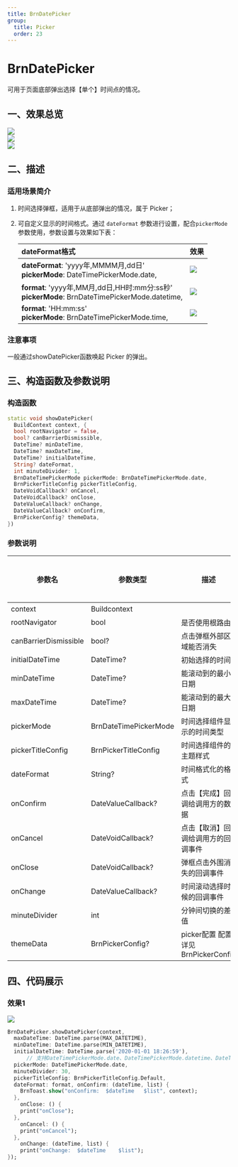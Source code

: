 ```yaml
---
title: BrnDatePicker
group:
  title: Picker
  order: 23
---
```



# BrnDatePicker

可用于页面底部弹出选择【单个】时间点的情况。

## 一、效果总览

![](./img/BrnDatePickerTime.png)
<br/>
![](./img/BrnDatePickerYMD.png)
<br/>
![](./img/BrnDatePickerYMDHMS.png)

## 二、描述

### 适用场景简介

1. 时间选择弹框，适用于从底部弹出的情况，属于 Picker；

2. 可自定义显示的时间格式。通过 `dateFormat` 参数进行设置，配合`pickerMode`参数使用，参数设置与效果如下表：

   | dateFormat格式 |     效果     |
   | :------------- | -------------- |
   | **dateFormat**:  'yyyy年,MMMM月,dd日' <br>**pickerMode**: DateTimePickerMode.date, | ![](./img/BrnDatePickerYMD.png) |
   | **format**: 'yyyy年,MM月,dd日,HH时:mm分:ss秒'<br/>**pickerMode**: BrnDateTimePickerMode.datetime, | ![](./img/BrnDatePickerYMDHMS.png) |
   | **format**: 'HH:mm:ss'<br/>**pickerMode**: BrnDateTimePickerMode.time, | ![](./img/BrnDatePickerTime.png) |

   

### 注意事项

一般通过showDatePicker函数唤起 Picker 的弹出。

## 三、构造函数及参数说明
### 构造函数

```dart
static void showDatePicker(
  BuildContext context, {
  bool rootNavigator = false,
  bool? canBarrierDismissible,
  DateTime? minDateTime,
  DateTime? maxDateTime,
  DateTime? initialDateTime,
  String? dateFormat,
  int minuteDivider: 1,
  BrnDateTimePickerMode pickerMode: BrnDateTimePickerMode.date,
  BrnPickerTitleConfig pickerTitleConfig,
  DateVoidCallback? onCancel,
  DateVoidCallback? onClose,
  DateValueCallback? onChange,
  DateValueCallback? onConfirm,
  BrnPickerConfig? themeData,
}) 
```

### 参数说明

| 参数名 | 参数类型 | 描述 | 是否必填 | 默认值 |
| --- | --- | --- | --- | --- |
| context | Buildcontext |  | 是 |  |
| rootNavigator | bool | 是否使用根路由 | 否 | false |
| canBarrierDismissible | bool? | 点击弹框外部区域能否消失 | 否 |  |
| initialDateTime | DateTime? | 初始选择的时间 | 否 | 当前时间 |
| minDateTime | DateTime? | 能滚动到的最小日期 | 否 | minDateTime ≤ maxDateTime |
| maxDateTime | DateTime? | 能滚动到的最大日期 | 否 | minDateTime ≤ maxDateTime |
| pickerMode | BrnDateTimePickerMode | 时间选择组件显示的时间类型 | 否 | BrnDateTimePickerMode.date |
| pickerTitleConfig | BrnPickerTitleConfig | 时间选择组件的主题样式 | 否 | BrnPickerTitleConfig.Default |
| dateFormat | String? | 时间格式化的格式 | 是 |  |
| onConfirm | DateValueCallback? | 点击【完成】回调给调用方的数据 | 否 |  |
| onCancel | DateVoidCallback? | 点击【取消】回调给调用方的回调事件 | 否 |  |
| onClose | DateVoidCallback? | 弹框点击外围消失的回调事件 | 否 |  |
| onChange | DateValueCallback? | 时间滚动选择时候的回调事件 | 否 |  |
| minuteDivider | int | 分钟间切换的差值 | 否 | 1 |
| themeData | BrnPickerConfig? | picker配置 配置详见BrnPickerConfig | 否 |  |

 

## 四、代码展示

### 效果1

![](./img/BrnDatePickerYMD.png) 



```dart
BrnDatePicker.showDatePicker(context,
  maxDateTime: DateTime.parse(MAX_DATETIME),
  minDateTime: DateTime.parse(MIN_DATETIME),
  initialDateTime: DateTime.parse('2020-01-01 18:26:59'),
      // 支持DateTimePickerMode.date、DateTimePickerMode.datetime、DateTimePickerMode.time
  pickerMode: DateTimePickerMode.date,
  minuteDivider: 30,
  pickerTitleConfig: BrnPickerTitleConfig.Default,
  dateFormat: format, onConfirm: (dateTime, list) {
    BrnToast.show("onConfirm:  $dateTime   $list", context);
  }, 
	onClose: () {
    print("onClose");
  }, 
	onCancel: () {
    print("onCancel");
  }, 
	onChange: (dateTime, list) {
    print("onChange:  $dateTime    $list");
});
```

